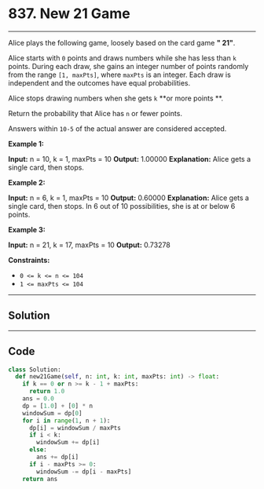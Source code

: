 # 837. New 21 Game

---

Alice plays the following game, loosely based on the card game **" 21"**.

Alice starts with `0` points and draws numbers while she has less than `k` points. During each draw, she gains an integer number of points randomly from the range `[1, maxPts]`, where `maxPts` is an integer. Each draw is independent and the outcomes have equal probabilities.

Alice stops drawing numbers when she gets `k` **or more points **.

Return the probability that Alice has `n` or fewer points.

Answers within `10-5` of the actual answer are considered accepted.

 

**Example 1:**


**Input:** n = 10, k = 1, maxPts = 10
**Output:** 1.00000
**Explanation:** Alice gets a single card, then stops.


**Example 2:**


**Input:** n = 6, k = 1, maxPts = 10
**Output:** 0.60000
**Explanation:** Alice gets a single card, then stops.
In 6 out of 10 possibilities, she is at or below 6 points.


**Example 3:**


**Input:** n = 21, k = 17, maxPts = 10
**Output:** 0.73278


 

**Constraints:**

  * `0 <= k <= n <= 104`
  * `1 <= maxPts <= 104`

---

## Solution



---

## Code
```python
class Solution:
  def new21Game(self, n: int, k: int, maxPts: int) -> float:
    if k == 0 or n >= k - 1 + maxPts:
      return 1.0
    ans = 0.0
    dp = [1.0] + [0] * n
    windowSum = dp[0]
    for i in range(1, n + 1):
      dp[i] = windowSum / maxPts
      if i < k:
        windowSum += dp[i]
      else:
        ans += dp[i]
      if i - maxPts >= 0:
        windowSum -= dp[i - maxPts]
    return ans
```
